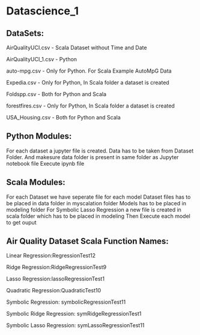 # Datascience_1

## DataSets:
  AirQualityUCI.csv   - Scala Dataset without Time and Date
  
  AirQualityUCI_1.csv - Python 
  
  auto-mpg.csv  - Only for Python. For Scala Example AutoMpG Data
  
  Expedia.csv - Only for Python, In Scala folder a dataset is created
  
  Foldspp.csv - Both for Python and Scala
  
  forestfires.csv - Only for Python, In Scala folder a dataset is created
  
  USA_Housing.csv - Both for Python and Scala
  
  
## Python Modules:

  For each dataset a jupyter file is created.
  Data has to be taken from Dataset Folder.
  And makesure data folder is present in same folder as Jupyter notebook file
  Execute ipynb file 
  
## Scala Modules:
  For each Dataset we have seperate file for each model
  Dataset files has to be placed in data folder in myscalation folder
  Models has to be placed in modeling folder
  For Symbolic Lasso Regression a new file is created in scala folder which has to be placed in modeling
  Then Execute each model to get ouput
  
  
## Air Quality Dataset Scala Function Names:
  Linear Regression:RegressionTest12
  
  Ridge Regression:RidgeRegressionTest9
  
  Lasso Regression:lassoRegressionTest1
  
  Quadratic Regression:QuadraticTest10
  
  Symbolic Regression: symbolicRegressionTest11
  
  Symbolic Ridge Regression: symRidgeRegressionTest1
  
  Symbolic Lasso Regression: symLassoRegressionTest11



